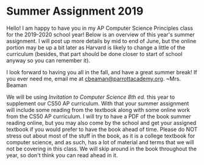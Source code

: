 # Summer Assignment 2019

Hello! I am happy to have you in my AP Computer Science Principles class for the 2019-2020 school year! Below is an overview of this year's summer assignment. I will post up more details by mid to end of June, but the online portion may be up a bit later as Harvard is likely to change a little of the curriculum (besides, that part should be done closer to start of school anyway so you can remember it).

I look forward to having you all in the fall, and have a great summer break! If you ever need me, email me at <cbeaman@parrottacademy.org>. ~Mrs. Beaman

We will be using *Invitation to Computer Science 8th ed.* this year to supplement our CS50 AP curriculum. With that your summer assignment will include some reading from the textbook along  with some online work from the CS50 AP curriculum. I will try to have a PDF of the book summer reading online, but you may also come by the school and get your assigned textbook if you would prefer to have the book ahead of time. Please do NOT stress out about most of the stuff in the book, as it is a college textbook for computer science, and as such, has a lot of material and terms that we will not be covering in this class. We will skip around in the book throughout the year, so don't think you can read ahead in it.
